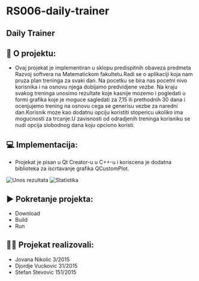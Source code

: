 
# RS006-daily-trainer
## Daily Trainer

## 💪 O projektu:
* Ovaj projekat je implementiran u sklopu predispitnih obaveza predmeta Razvoj softvera na Matematickom fakultetu.Radi se o aplikaciji koja nam pruza plan treninga za svaki dan. Na pocetku se bira nas pocetni nivo korisnika i na osnovu njega dobijamo predvidjene vezbe. Na kraju svakog treninga unosimo rezultate koje kasnije mozemo i pogledati u formi grafika koje je moguce sagledati za 7,15 ili prethodnih 30 dana i ocenjujemo trening na osnovu cega se generisu vezbe za naredni dan.Korisnik moze kao dodatnu opciju koristiti stopericu ukoliko ima mogucnosti za trcanje.U zavisnosti od odradjenih treninga korisniku se nudi opcija slobodnog dana koju opciono koristi.

## 💻 Implementacija:
* Projekat je pisan u Qt Creator-u u C++-u i koriscena je dodatna biblioteka za iscrtavanje grafika QCustomPlot.

<img src="https://imgur.com/a/1k9FWuP" alt="Unos rezultata"/>
<img src="https://imgur.com/wzF6V0A" alt="Statistika"/>

## ▶️ Pokretanje projekta:
* Download<br />
* Build<br />
* Run <br />
 ##  👨‍🎓 Projekat realizovali:<br />
* Jovana Nikolic 3/2015<br />
* Djordje Vuckovic 31/2015<br />
* Stefan Stevovic 151/2015
